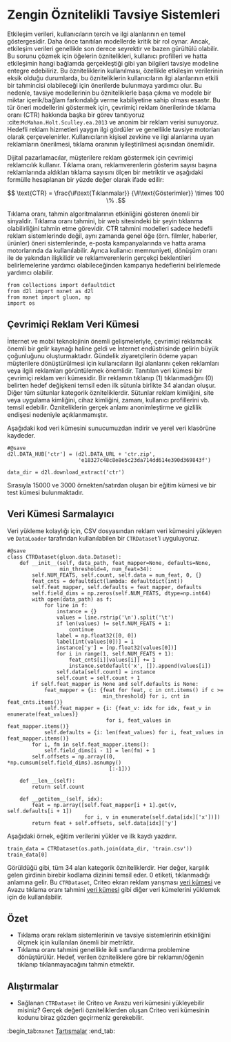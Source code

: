 # Zengin Öznitelikli Tavsiye Sistemleri

Etkileşim verileri, kullanıcıların tercih ve ilgi alanlarının en temel göstergesidir. Daha önce tanıtılan modellerde kritik bir rol oynar. Ancak, etkileşim verileri genellikle son derece seyrektir ve bazen gürültülü olabilir. Bu sorunu çözmek için öğelerin öznitelikleri, kullanıcı profilleri ve hatta etkileşimin hangi bağlamda gerçekleştiği gibi yan bilgileri tavsiye modeline entegre edebiliriz. Bu özniteliklerin kullanılması, özellikle etkileşim verilerinin eksik olduğu durumlarda, bu özniteliklerin kullanıcıların ilgi alanlarının etkili bir tahmincisi olabileceği için önerilerde bulunmaya yardımcı olur. Bu nedenle, tavsiye modellerinin bu özniteliklerle başa çıkma ve modele bir miktar içerik/bağlam farkındalığı verme kabiliyetine sahip olması esastır. Bu tür öneri modellerini göstermek için, çevrimiçi reklam önerilerinde tıklama oranı (CTR) hakkında başka bir görev tanıtıyoruz :cite:`McMahan.Holt.Sculley.ea.2013` ve anonim bir reklam verisi sunuyoruz. Hedefli reklam hizmetleri yaygın ilgi gördüler ve genellikle tavsiye motorları olarak çerçevelenirler. Kullanıcıların kişisel zevkine ve ilgi alanlarına uyan reklamların önerilmesi, tıklama oranının iyileştirilmesi açısından önemlidir. 

Dijital pazarlamacılar, müşterilere reklam göstermek için çevrimiçi reklamcılık kullanır. Tıklama oranı, reklamverenlerin gösterim sayısı başına reklamlarında aldıkları tıklama sayısını ölçen bir metriktir ve aşağıdaki formülle hesaplanan bir yüzde değer olarak ifade edilir:  

$$ \text{CTR} = \frac{\#\text{Tıklanmalar}} {\#\text{Gösterimler}} \times 100 \% .$$

Tıklama oranı, tahmin algoritmalarının etkinliğini gösteren önemli bir sinyaldir. Tıklama oranı tahmini, bir web sitesindeki bir şeyin tıklanma olabilirliğini tahmin etme görevidir. CTR tahmini modelleri sadece hedefli reklam sistemlerinde değil, aynı zamanda genel öğe (örn. filmler, haberler, ürünler) öneri sistemlerinde, e-posta kampanyalarında ve hatta arama motorlarında da kullanılabilir. Ayrıca kullanıcı memnuniyeti, dönüşüm oranı ile de yakından ilişkilidir ve reklamverenlerin gerçekçi beklentileri belirlemelerine yardımcı olabileceğinden kampanya hedeflerini belirlemede yardımcı olabilir.

```{.python .input}
from collections import defaultdict
from d2l import mxnet as d2l
from mxnet import gluon, np
import os
```

## Çevrimiçi Reklam Veri Kümesi

İnternet ve mobil teknolojinin önemli gelişmeleriyle, çevrimiçi reklamcılık önemli bir gelir kaynağı haline geldi ve İnternet endüstrisinde gelirin büyük çoğunluğunu oluşturmaktadır. Gündelik ziyaretçilerin ödeme yapan müşterilere dönüştürülmesi için kullanıcıların ilgi alanlarını çeken reklamları veya  ilgili reklamları görüntülemek önemlidir. Tanıtılan veri kümesi bir çevrimiçi reklam veri kümesidir. Bir reklamın tıklanıp (1) tıklanmadığını (0) belirten hedef değişkeni temsil eden ilk sütunla birlikte 34 alandan oluşur. Diğer tüm sütunlar kategorik özniteliklerdir. Sütunlar reklam kimliğini, site veya uygulama kimliğini, cihaz kimliğini, zamanı, kullanıcı profillerini vb. temsil edebilir. Özniteliklerin gerçek anlamı anonimleştirme ve gizlilik endişesi nedeniyle açıklanmamıştır. 

Aşağıdaki kod veri kümesini sunucumuzdan indirir ve yerel veri klasörüne kaydeder.

```{.python .input  n=15}
#@save
d2l.DATA_HUB['ctr'] = (d2l.DATA_URL + 'ctr.zip',
                       'e18327c48c8e8e5c23da714dd614e390d369843f')

data_dir = d2l.download_extract('ctr')
```

Sırasıyla 15000 ve 3000 örnekten/satırdan oluşan bir eğitim kümesi ve bir test kümesi bulunmaktadır.

## Veri Kümesi Sarmalayıcı

Veri yükleme kolaylığı için, CSV dosyasından reklam veri kümesini yükleyen ve `DataLoader` tarafından kullanılabilen bir `CTRDataset`'i uyguluyoruz.

```{.python .input  n=13}
#@save
class CTRDataset(gluon.data.Dataset):
    def __init__(self, data_path, feat_mapper=None, defaults=None,
                 min_threshold=4, num_feat=34):
        self.NUM_FEATS, self.count, self.data = num_feat, 0, {}
        feat_cnts = defaultdict(lambda: defaultdict(int))
        self.feat_mapper, self.defaults = feat_mapper, defaults
        self.field_dims = np.zeros(self.NUM_FEATS, dtype=np.int64)
        with open(data_path) as f:
            for line in f:
                instance = {}
                values = line.rstrip('\n').split('\t')
                if len(values) != self.NUM_FEATS + 1:
                    continue
                label = np.float32([0, 0])
                label[int(values[0])] = 1
                instance['y'] = [np.float32(values[0])]
                for i in range(1, self.NUM_FEATS + 1):
                    feat_cnts[i][values[i]] += 1
                    instance.setdefault('x', []).append(values[i])
                self.data[self.count] = instance
                self.count = self.count + 1
        if self.feat_mapper is None and self.defaults is None:
            feat_mapper = {i: {feat for feat, c in cnt.items() if c >=
                               min_threshold} for i, cnt in feat_cnts.items()}
            self.feat_mapper = {i: {feat_v: idx for idx, feat_v in enumerate(feat_values)}
                                for i, feat_values in feat_mapper.items()}
            self.defaults = {i: len(feat_values) for i, feat_values in feat_mapper.items()}
        for i, fm in self.feat_mapper.items():
            self.field_dims[i - 1] = len(fm) + 1
        self.offsets = np.array((0, *np.cumsum(self.field_dims).asnumpy()
                                 [:-1]))
        
    def __len__(self):
        return self.count
    
    def __getitem__(self, idx):
        feat = np.array([self.feat_mapper[i + 1].get(v, self.defaults[i + 1])
                         for i, v in enumerate(self.data[idx]['x'])])
        return feat + self.offsets, self.data[idx]['y']
```

Aşağıdaki örnek, eğitim verilerini yükler ve ilk kaydı yazdırır.

```{.python .input  n=16}
train_data = CTRDataset(os.path.join(data_dir, 'train.csv'))
train_data[0]
```

Görüldüğü gibi, tüm 34 alan kategorik özniteliklerdir. Her değer, karşılık gelen girdinin birebir kodlama dizinini temsil eder. $0$ etiketi, tıklanmadığı anlamına gelir. Bu `CTRDataset`, Criteo ekran reklam yarışması [veri kümesi](https://labs.criteo.com/2014/02/kaggle-display-advertising-challenge-dataset/) ve Avazu tıklama oranı tahmini [veri kümesi](https://www.kaggle.com/c/avazu-ctr-prediction) gibi diğer veri kümelerini yüklemek için de kullanılabilir.   

## Özet
* Tıklama oranı reklam sistemlerinin ve tavsiye sistemlerinin etkinliğini ölçmek için kullanılan önemli bir metriktir.
* Tıklama oranı tahmini genellikle ikili sınıflandırma problemine dönüştürülür. Hedef, verilen özniteliklere göre bir reklamın/öğenin tıklanıp tıklanmayacağını tahmin etmektir. 

## Alıştırmalar

* Sağlanan `CTRDataset` ile Criteo ve Avazu veri kümesini yükleyebilir misiniz? Gerçek değerli özniteliklerden oluşan Criteo veri kümesinin kodunu biraz gözden geçirmeniz gerekebilir.

:begin_tab:`mxnet`
[Tartışmalar](https://discuss.d2l.ai/t/405)
:end_tab:
